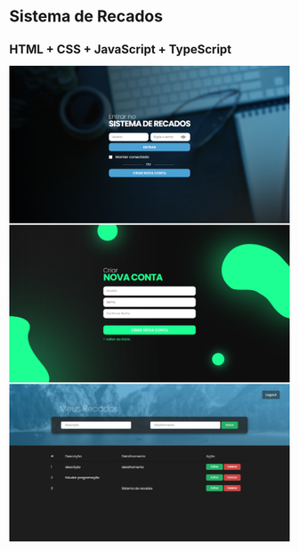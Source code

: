 # Sistema de Recados

<h2>HTML + CSS + JavaScript + TypeScript</h2>

<img src="./src/images/preview-login.png">
<img src="./src/images/preview-register.png">
<img src="./src/images/preview-home.png">
